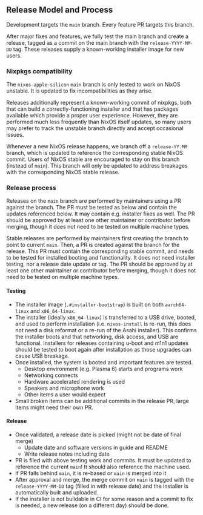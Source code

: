 ## Release Model and Process

Development targets the `main` branch. Every feature PR targets this branch.

After major fixes and features, we fully test the main branch and create a
release, tagged as a commit on the main branch with the `release-YYYY-MM-DD`
tag. These releases supply a known-working installer image for new users.

### Nixpkgs compatibility

The `nixos-apple-silicon` `main` branch is only tested to work on NixOS
unstable. It is updated to fix incompatibilities as they arise.

Releases additionally represent a known-working commit of nixpkgs, both that can
build a correctly-functioning installer and that has packages available which
provide a proper user experience. However, they are performed much less
frequently than NixOS itself updates, so many users may prefer to track the
unstable branch directly and accept occasional issues.

Whenever a new NixOS release happens, we branch off a `release-YY.MM` branch,
which is updated to reference the corresponding stable NixOS commit. Users of
NixOS stable are encouraged to stay on this branch (instead of `main`). This
branch will only be updated to address breakages with the corresponding NixOS
stable release.

### Release process

Releases on the `main` branch are performed by maintainers using a PR against
the branch. The PR must be tested as below and contain the updates referenced
below. It may contain e.g. installer fixes as well. The PR should be approved
by at least one other maintainer or contributor before merging, though it does
not need to be tested on multiple machine types.

Stable releases are performed by maintainers first creating the branch to point
to current `main`. Then, a PR is created against the branch for the release.
This PR must contain the corresponding stable commit, and needs to be tested
for installed booting and functionality. It does not need installer testing,
nor a release date update or tag. The PR should be approved by at least one
other maintainer or contributor before merging, though it does not need to be
tested on multiple machine types.

#### Testing

 - The installer image (`.#installer-bootstrap`) is built on both
   `aarch64-linux` and `x86_64-linux`.
 - The installer (ideally `x86_64-linux`) is transferred to a USB drive, booted,
   and used to perform installation (i.e. `nixos-install` is re-run, this does
   not need a disk reformat or a re-run of the Asahi installer). This confirms
   the installer boots and that networking, disk access, and USB are
   functional. Installers for releases containing u-boot and m1n1 updates
   should be tested to boot again after installation as those upgrades can
   cause USB breakage.
 - Once installed, the system is booted and important features are tested.
    - Desktop environment (e.g. Plasma 6) starts and programs work
    - Networking connects
    - Hardware accelerated rendering is used
    - Speakers and microphone work
    - Other items a user would expect
 - Small broken items can be additional commits in the release PR, large items
   might need their own PR.

#### Release

 - Once validated, a release date is picked (might not be date of final merge)
    - Update date and software versions in guide and README
    - Write release notes including date
 - PR is filed with above testing work and commits. It must be updated to
   reference the current `main`! It should also reference the machine used. 
 - If PR falls behind `main`, it is re-based or `main` is merged into it
 - After approval and merge, the merge commit on `main` is tagged with the
   `release-YYYY-MM-DD` tag (filled in with release date) and the installer is
   automatically built and uploaded.
 - If the installer is not buildable in CI for some reason and a commit to fix
   is needed, a new release (on a different day) should be done.
